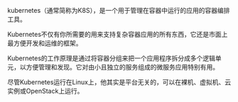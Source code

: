 kubernetes（通常简称为K8S），是一个用于管理在容器中运行的应用的容器编排工具。

Kubernetes不仅有你所需要的用来支持复杂容器应用的所有东西，它还是市面上最方便开发和运维的框架。

Kubernetes的工作原理是通过将容器分组来把一个应用程序拆分成多个逻辑单元，以方便管理和发现。它对由小且独立的服务组成的微服务应用特别有用。

尽管Kubernetes运行在Linux上，他其实是平台无关的，可以在裸机、虚拟机、云实例或OpenStack上运行。
